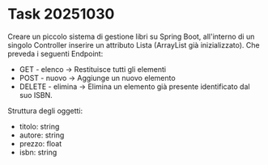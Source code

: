 # Task 20251030

Creare un piccolo sistema di gestione libri su Spring Boot, all'interno di un singolo Controller inserire un attributo Lista (ArrayList già inizializzato). Che preveda i seguenti Endpoint:

- GET - elenco -> Restituisce tutti gli elementi
- POST - nuovo -> Aggiunge un nuovo elemento
- DELETE - elimina -> Elimina un elemento già presente identificato dal suo ISBN.

Struttura degli oggetti:
- titolo: string
- autore: string
- prezzo: float
- isbn: string